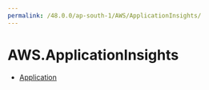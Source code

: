 ```yaml
---
permalink: /48.0.0/ap-south-1/AWS/ApplicationInsights/
---
```


# AWS.ApplicationInsights



* [Application](Application.md)